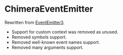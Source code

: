 # ChimeraEventEmitter

Rewritten from [EventEmitter3](https://github.com/primus/eventemitter3).

- Support for custom context was removed as unused.
- Removed symbols support.
- Removed well-known event names support.
- Removed many arguments support.

